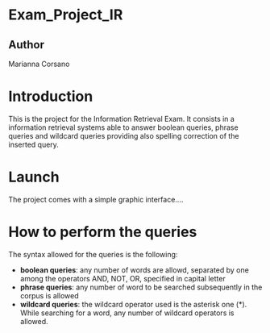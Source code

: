 # Exam_Project_IR

## Author 
Marianna Corsano

Introduction
=============
This is the project for the Information Retrieval Exam.
It consists in a information retrieval systems able to answer boolean queries, phrase queries and wildcard queries providing also spelling correction of the inserted query.

Launch
======
The project comes with a simple graphic interface....

How to perform the queries
==========================
The syntax allowed for the queries is the following:
* **boolean queries**: any number of words are allowd, separated by one among the operators AND, NOT, OR, specified in capital letter
* **phrase queries**: any number of word to be searched subsequently in the corpus is allowed
* **wildcard queries**: the wildcard operator used is the asterisk one (\*). While searching for a word, any number of wildcard operators is allowed.  
